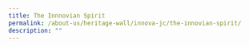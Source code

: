 ```yaml
---
title: The Innnovian Spirit
permalink: /about-us/heritage-wall/innova-jc/the-innovian-spirit/
description: ""
---
```

